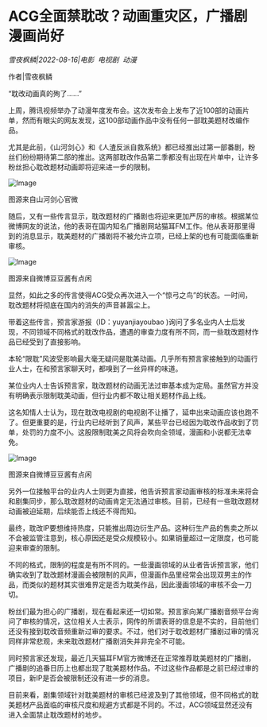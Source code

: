 # ACG全面禁耽改？动画重灾区，广播剧漫画尚好

*雪夜枫鳞|2022-08-16|电影 
                                                电视剧 
                                                动漫*

作者|雪夜枫鳞

“耽改动画真的殉了......”

上周，腾讯视频举办了动漫年度发布会。这次发布会上发布了近100部的动画片单，然而有眼尖的网友发现，这100部动画作品中没有任何一部耽美题材改编作品。

尤其是此前，《山河剑心》和《人渣反派自救系统》都已经推出过第一部番剧，粉丝们纷纷期待第二部的推出。这两部耽改作品第二季都没有出现在片单中，让许多粉丝担心耽改题材动画即将迎来进一步的限制。

![Image](https://p26.toutiaoimg.com/img/tos-cn-i-qvj2lq49k0/6b6b4f58e3ff4e53bdfeca4f27a53166~tplv-tt-shrink:640:0.image)

图源来自山河剑心官微

随后，又有一些传言显示，耽改题材的广播剧也将迎来更加严厉的审核。根据某位微博网友的说法，他的表哥在国内知名广播剧网站猫耳FM工作。他从表哥那里得到的消息显示，耽美题材的广播剧将不被允许立项，已经上架的也有可能面临重新审核。

![Image](https://p26.toutiaoimg.com/img/tos-cn-i-qvj2lq49k0/15deeb94eea94e55bd656f83402f9568~tplv-tt-shrink:640:0.image)

图源来自微博豆豆酱有点闲

显然，如此之多的传言使得ACG受众再次进入一个“惊弓之鸟”的状态。一时间，耽改题材将彻底在国内的消失的声音甚嚣尘上。

带着这些传言，预言家游报（ID：yuyanjiayoubao )询问了多名业内人士后发现，不同领域不同格式的耽改作品，遭遇的审查力度有所不同，而一些耽改题材作品已经受到了直接影响。

本轮“限耽”风波受影响最大毫无疑问是耽美动画。几乎所有预言家接触到的动画行业人士，在和预言家聊天时，都嗅到了一丝异样的味道。

某位业内人士告诉预言家，耽改题材的动画无法过审基本成为定局。虽然官方并没有明确表示限制耽美动画，但行业内都不敢让相关题材作品上线。

这名知情人士认为，现在耽改电视剧的电视剧不让播了，延申出来动画应该也跑不了。但更重要的是，行业内已经听到了风声，某些平台已经因为耽改作品收到了罚单，处罚的力度不小。这股限制耽美之风将会吹向全领域，漫画和小说都无法幸免。

![Image](https://p3.toutiaoimg.com/img/tos-cn-i-qvj2lq49k0/cfb162f775e44c4a8911e6a668f75d6b~tplv-tt-shrink:640:0.image)

图源来自微博豆豆酱有点闲

另外一位接触平台的业内人士则更为直接，他告诉预言家动画审核的标准未来将会和剧集同步，那么耽改题材的动画肯定无法通过审核。目前，已经有一些耽改题材动画被迫延期，后续能否上线还不得而知。

最终，耽改IP要想维持热度，只能推出周边衍生产品。这种衍生产品的售卖之所以不会被监管注意到，核心原因还是受众规模较小。如果销量超过一定限度，也可能迎来审查的限制。

不同的格式，限制的程度是有所不同的。一些漫画领域的从业者告诉预言家，他们确实收到了耽改题材漫画会被限制的风声，但漫画作品里经常会出现双男主的作品，而类似的题材其实很难界定是否为耽美作品，因此漫画领域的审核不会一刀切。

粉丝们最为担心的广播剧，现在看起来还一切如常。预言家向某广播剧音频平台询问了审核的情况，这位相关人士表示，网传的所谓表哥的信息是不实的，目前他们还没有接到耽改音频重新过审的要求。不过，他们对于耽改题材广播剧过审的情况同样非常悲观，未来耽改题材广播剧消失并非完全不可能。

同时预言家还发现，最近几天猫耳FM官方微博还在正常推荐耽美题材的广播剧，广播剧的追番日历上也都出现了耽美题材作品。不过这些作品都是之前已经过审的项目，新IP是否会被限制还没有进一步的消息。

目前来看，剧集领域针对耽美题材的审核已经波及到了其他领域，但不同格式的耽美题材产品面临的审核尺度和规避方式都是不同的。不过，ACG领域显然还没有进入全面禁止耽改题材的地步。

